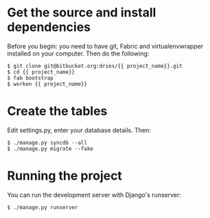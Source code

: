 Get the source and install dependencies
=======================================
Before you begin: you need to have git, Fabric and virtualenvwrapper
installed on your computer. Then do the following:

    $ git clone git@bitbucket.org:dries/{{ project_name}}.git
    $ cd {{ project_name}}
    $ fab bootstrap
    $ workon {{ project_name}}


Create the tables
=================
Edit settings.py, enter your database details. Then:

    $ ./manage.py syncdb --all
    $ ./manage.py migrate --fake


Running the project
===================
You can run the development server with Django's runserver:

    $ ./manage.py runserver
